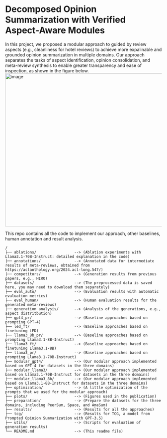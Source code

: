 # Decomposed Opinion Summarization with Verified Aspect-Aware Modules

In this project, we proposed a modular approach to guided by review aspects (e.g., cleanliness for hotel reviews) to achieve more expalinable and grounded opinion summarization in multiple domains.
Our approach separates the tasks of aspect identification, opinion consolidation, and meta-review synthesis to enable greater transparency and ease of inspection, as shown in the figure below.
<img width="967" height="491" alt="image" src="https://github.com/user-attachments/assets/26b54652-c2a9-4e0f-981e-eac5937bec4a" />

This repo contains all the code to implement our approach, other baselines, human annotation and result analysis.
```
/
├── ablations/                 --> (Ablation experiments with Llama3.1-70B-Instruct: detailed explanation in the code)
├── annotations/               --> (Annotated data for intermediate results of meta-reviews, obtained from https://aclanthology.org/2024.acl-long.547/)
├── competitors/               --> (Generation results from previous papers, e.g., HIRO)
├── datasets/                  --> (The preprocessed data is saved here, you may need to download them separately)
├── eval_auto/                 --> (Evaluation results with automatic evaluation metrics)
├── eval_human/                --> (Human evaluation results for the generated meta-reviews)
├── generation_analysis/       --> (Analysis of the generations, e.g., aspect distritbution)   
├── gpt4_pr/                   --> (Baseline approaches based on prompting GPT-4)
├── led_ft/                    --> (Baseline approaches based on finetuning LED)
├── llama3_8b_pr/              --> (Baseline approaches based on prompting Llama3.1-8B-Instruct)
├── llama3_ft/                 --> (Baseline approaches based on finetuning Llama3.1-8B)
├── llama3_pr/                 --> (Baseline approaches based on prompting Llama3.1-70B-Instruct)
├── modular_gpt4/              --> (Our modular approach implemented based on GPT-4 for datasets in the three domains)
├── modular_llama3/            --> (Our modular approach implemented based on Llama3.1-70B-Instruct for datasets in the three domains)
├── modular_llama3_8b/         --> (Our modular approach implemented based on Llama3.1-8B-Instruct for datasets in the three domains)
├── optimization/              --> (A little optimization of the prompts that we used for the modular approach)
├── plots/                     --> (Figures used in the publication)
├── preparation/               --> (Prepare the datasets for the three domains, including PeerSum, Space, and AmaSum)
├── results/                   --> (Results for all the approaches)
├── tcg/                       --> (Results for TCG, a model from Prompted Opinion Summarization with GPT-3.5)
├── utils/                     --> (Scripts for evaluation of generation results)
└── README.md                  --> (This readme file)
```
